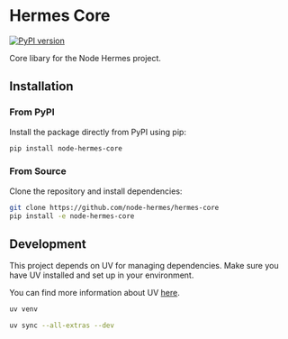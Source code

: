 # Hermes Core

[![PyPI version](https://badge.fury.io/py/node-hermes-core.svg)](https://pypi.org/project/node-hermes-core)

Core libary for the Node Hermes project.

## Installation

### From PyPI

Install the package directly from PyPI using pip:

```bash
pip install node-hermes-core
```

### From Source

Clone the repository and install dependencies:

```bash
git clone https://github.com/node-hermes/hermes-core
pip install -e node-hermes-core
```

## Development

This project depends on UV for managing dependencies.
Make sure you have UV installed and set up in your environment.

You can find more information about UV [here](https://docs.astral.sh/uv/getting-started/installation/).

```bash
uv venv
```

```bash
uv sync --all-extras --dev
```